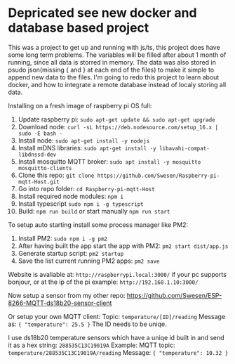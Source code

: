 # Depricated see new docker and database based project
This was a project to get up and running with js/ts, this project does have some long term problems.
The variables will be filled after about 1 month of running, since all data is storred in memory.
The data was also stored in psudo json(missing { and } at each end of the files) to make it simple to append new data to the files.
I'm going to redo this project to learn about docker, and how to integrate a remote database instead of localy storing all data.

Installing on a fresh image of raspberry pi OS full:
1. Update raspberry pi: `sudo apt-get update && sudo apt-get upgrade`
2. Download node: `curl -sL https://deb.nodesource.com/setup_16.x | sudo -E bash -`
3. Install node: `sudo apt-get install -y nodejs`
4. Install mDNS libraries: `sudo apt-get install -y libavahi-compat-libdnssd-dev`
5. Install mosquitto MQTT broker: `sudo apt install -y mosquitto mosquitto-clients`
6. Clone this repo: `git clone https://github.com/Swesen/Raspberry-pi-mqtt-Host.git`
7. Go into repo folder: `cd Raspberry-pi-mqtt-Host`
8. Install required node modules: `npm i`
9. Install typescript `sudo npm i -g typescript`
10. Build: `npm run build` or start manually `npm run start`

To setup auto starting install some process manager like PM2:
1. Install PM2: `sudo npm i -g pm2`
2. After having built the app start the app with PM2:
    `pm2 start dist/app.js`
3. Generate startup script: `pm2 startup`
4. Save the list current running PM2 apps: `pm2 save`

Website is avaliable at: `http://raspberrypi.local:3000/` if your pc supports bonjour,
or at the ip of the pi example: `http://192.168.1.10:3000/` 

Now setup a sensor from my other repo: https://github.com/Swesen/ESP-8266-MQTT-ds18b20-sensor-client

Or setup your own MQTT client:
    Topic: `temperature/[ID]/reading`
    Message as: `{ "temperature": 25.5 }`
The ID needs to be uniqe.

I use ds18b20 temperature sensors which have a uniqe id built in and send it as a hex string: `288535C13C19019A`
Example: 
    MQTT topic: `temperature/288535C13C19019A/reading`
    Message: `{ "temperature": 10.32 }`
